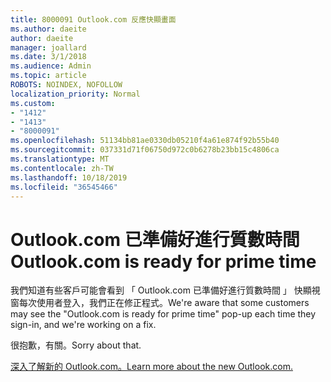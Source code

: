 ```yaml
---
title: 8000091 Outlook.com 反應快顯畫面
ms.author: daeite
author: daeite
manager: joallard
ms.date: 3/1/2018
ms.audience: Admin
ms.topic: article
ROBOTS: NOINDEX, NOFOLLOW
localization_priority: Normal
ms.custom:
- "1412"
- "1413"
- "8000091"
ms.openlocfilehash: 51134bb81ae0330db05210f4a61e874f92b55b40
ms.sourcegitcommit: 037331d71f06750d972c0b6278b23bb15c4806ca
ms.translationtype: MT
ms.contentlocale: zh-TW
ms.lasthandoff: 10/18/2019
ms.locfileid: "36545466"
---
```

# <a name="outlookcom-is-ready-for-prime-time"></a><span data-ttu-id="02ba6-102">Outlook.com 已準備好進行質數時間</span><span class="sxs-lookup"><span data-stu-id="02ba6-102">Outlook.com is ready for prime time</span></span>

<span data-ttu-id="02ba6-103">我們知道有些客戶可能會看到 「 Outlook.com 已準備好進行質數時間 」 快顯視窗每次使用者登入，我們正在修正程式。</span><span class="sxs-lookup"><span data-stu-id="02ba6-103">We're aware that some customers may see the "Outlook.com is ready for prime time" pop-up each time they sign-in, and we're working on a fix.</span></span>

<span data-ttu-id="02ba6-104">很抱歉，有關。</span><span class="sxs-lookup"><span data-stu-id="02ba6-104">Sorry about that.</span></span>

[<span data-ttu-id="02ba6-105">深入了解新的 Outlook.com。</span><span class="sxs-lookup"><span data-stu-id="02ba6-105">Learn more about the new Outlook.com.</span></span>](https://support.office.com/article/40676ad0-c831-45ac-a023-5be633be798d?wt.mc_id=Office_Outlook_com_Alchemy)